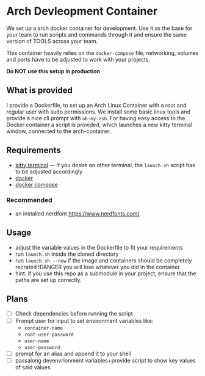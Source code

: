 # Arch Devleopment Container

We set up a arch docker container for development.
Use it as the base for your team to run scripts and commands through it and ensure the same version of TOOLS across your team.

This container heavily relies on the `docker-compose` file, networking, volumes and ports have to be adjusted to work with your projects.

**Do NOT use this setup in production**

## What is provided

I provide a Dockerfile, to set up an Arch Linux Container with a root and regular user with sudo permissions.
We install some basic linux tools and provide a nice cli prompt with `oh-my-zsh`.
For having easy access to the Docker container a script is provided, which launches a new kitty terminal window, connected to the arch-container.

## Requirements

- [kitty terminal](https://github.com/kovidgoyal/kitty) — if you desire an other terminal, the `launch.sh` script has to be adjusted accordingly
- [docker](https://www.docker.com/)
- [docker compose](https://docs.docker.com/compose/install/)

### Recommended

- an installed nerdfont https://www.nerdfonts.com/

## Usage

- adjust the variable values in the Dockerfile to fit your requirements
- run `launch.sh` inside the cloned directory
- run `launch.sh --new` if the image and containers should be completely recrated !DANGER you will lose whatever you did in the container.  
- hint: if you use this repo as a submodule in your project, ensure that the paths are set up correctly.

## Plans

- [ ] Check dependencies before running the script
- [ ] Prompt user for input to set environment variables like:
  - `container-name`
  - `root-user-password`
  - `user-name`
  - `user-password`
- [ ] prompt for an alias and append it to your shell
- [ ] passalong devenvrionment variables+provide script to show key values of said values

